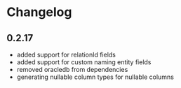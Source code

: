# Changelog


## 0.2.17

* added support for relationId fields
* added support for custom naming entity fields
* removed oracledb from dependencies
* generating nullable column types for nullable columns
